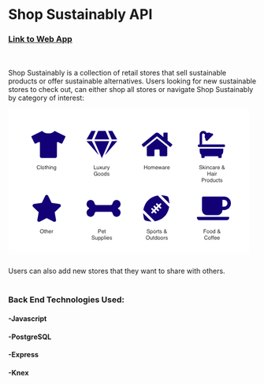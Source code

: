 # Shop Sustainably API
### [Link to Web App](https://sustainability.tessgronski.now.sh/)
<br/>
<br/>
Shop Sustainably is a collection of retail stores that sell sustainable products or offer sustainable alternatives. Users looking for new sustainable stores to check out, can either shop all stores or navigate Shop Sustainably by category of interest: 

![categories](categories.png)

Users can also add new stores that they want to share with others. 
<br/>
<br/>
### Back End Technologies Used: 
#### -Javascript
#### -PostgreSQL
#### -Express
#### -Knex



